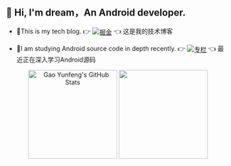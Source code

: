 ## 👋 Hi, I'm dream，An Android developer.

- 📝This is my tech blog. 👉 [<img align="center" src="https://img.shields.io/badge/掘金-9cf" alt="掘金" />](https://juejin.cn/user/501033033793543/posts) 👈 这是我的技术博客 

- 📖I am studying Android source code in depth recently. 👉 [<img align="center" src="https://img.shields.io/badge/专栏-9cf" alt="专栏" />](https://juejin.cn/column/7049277850855145509) 👈 最近正在深入学习Android源码

<div align="center">
  <img align="center" height="200vw" src="https://github-readme-stats.vercel.app/api?username=dreamgyf&theme=ayu-mirage&show_icons=true" alt="Gao Yunfeng's GitHub Stats"/>
  <img align="center" height="200vw" src="https://github-readme-stats.vercel.app/api/top-langs/?username=dreamgyf&layout=compact&theme=ayu-mirage" />
</div>
